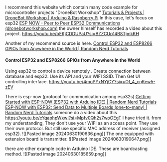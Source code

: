 I recommend this website which contain many code example for microcontroller projects
"DroneBot Workshop"
[Tutorials & Projects | DroneBot Workshop | Arduino & Raspberry Pi](https://dronebotworkshop.com/)
In this case, let's focus on esp32
[ESP NOW - Peer to Peer ESP32 Communications (dronebotworkshop.com)](https://dronebotworkshop.com/esp-now/)
the owner himself has recorded a video about this project.
https://youtu.be/bEKjCDDUPaU?si=BZZCUp14B8TjmkKH


Another of my recommend source is here.
[Control ESP32 and ESP8266 GPIOs from Anywhere in the World | Random Nerd Tutorials](https://randomnerdtutorials.com/control-esp32-esp8266-gpios-from-anywhere/)

#### Control ESP32 and ESP8266 GPIOs from Anywhere in the World
Using esp32 to control a device remotely . Create connection between database and esp32. Use its API and your WIFI SSID. Then Get UI controlling interface.
https://youtu.be/4moPYxNYjCY?si=uOf_4_cpKew5-zEV


There is esp-now (protocol for communication among esp32s)
[Getting Started with ESP-NOW (ESP32 with Arduino IDE) | Random Nerd Tutorials](https://randomnerdtutorials.com/esp-now-esp32-arduino-ide/)
[ESP-NOW with ESP32: Send Data to Multiple Boards (one-to-many) | Random Nerd Tutorials](https://randomnerdtutorials.com/esp-now-one-to-many-esp32-esp8266/)
someone do a video about this
https://youtu.be/cYqaphpWxwI?si=Mpfv0Qh2s7woOEgT
I have tried it.
from my understanding, They don't use your WIFI as an access point. They use their own protocol. But still use specific MAC address of receiver (assigned esp32). 
![[Pasted image 20240630190636.png]]
The one equipped with extension board is transmitter.
![[Pasted image 20240630190647.png]]

there are other example code in Arduino IDE. These are boardcasting method.
![[Pasted image 20240630185659.png]]



